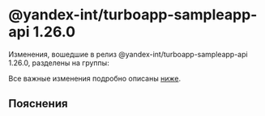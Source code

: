 # @yandex-int/turboapp-sampleapp-api 1.26.0

<!-- ЧЕЛОВЕЧЕСКОЕ ВСТУПЛЕНИЕ -->

Изменения, вошедшие в релиз @yandex-int/turboapp-sampleapp-api 1.26.0, разделены на группы:

Все важные изменения подробно описаны [ниже](#Пояснения).

## Пояснения

